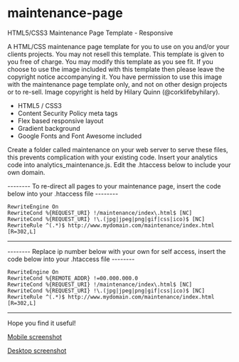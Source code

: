 # maintenance-page
HTML5/CSS3 Maintenance Page Template - Responsive

A HTML/CSS maintenance page template for you to use on you and/or your clients projects.
You may not resell this template. This template is given to you free of charge.
You may modify this template as you see fit.
If you choose to use the image included with this template then please leave the copyright notice accompanying it.
You have permission to use this image with the maintenance page template only, and not on other design projects or to re-sell. 
Image copyright is held by Hilary Quinn (@corklifebyhilary).

* HTML5 / CSS3
* Content Security Policy meta tags
* Flex based responsive layout
* Gradient background
* Google Fonts and Font Awesome included

Create a folder called maintenance on your web server to serve these files, this prevents complication with your existing code. Insert your analytics code into analytics_maintenance.js. Edit the .htaccess below to include your own domain.

-------- To re-direct all pages to your maintenance page, insert the code below into your .htaccess file --------

<IfModule mod_rewrite.c>
  
    RewriteEngine On
    RewriteCond %{REQUEST_URI} !/maintenance/index\.html$ [NC]
    RewriteCond %{REQUEST_URI} !\.(jpg|jpeg|png|gif|css|ico)$ [NC]
    RewriteRule ^(.*)$ http://www.mydomain.com/maintenance/index.html [R=302,L]
    
</IfModule>

------------------------------------------------------------------------------------------------------------

-------- Replace ip number below with your own for self access, insert the code below into your .htaccess file --------

<IfModule mod_rewrite.c>
  
    RewriteEngine On
    RewriteCond %{REMOTE_ADDR} !=00.000.000.0
    RewriteCond %{REQUEST_URI} !/maintenance/index\.html$ [NC]
    RewriteCond %{REQUEST_URI} !\.(jpg|jpeg|png|gif|css|ico)$ [NC]
    RewriteRule ^(.*)$ http://www.mydomain.com/maintenance/index.html [R=302,L]
    
</IfModule>

------------------------------------------------------------------------------------------------------------

Hope you find it useful!

[Mobile screenshot](maintenance-page_iphone_x.png) 

[Desktop screenshot](maintenance-page_desktop.png)

